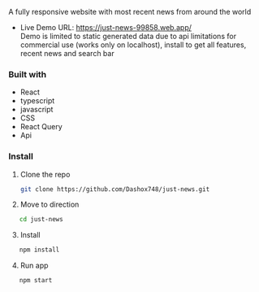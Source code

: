 A fully responsive website with most recent news from around the world 

- Live Demo URL: https://just-news-99858.web.app/    
Demo is limited to static generated data due to api limitations for commercial use (works only on localhost), install to get all features, recent news and search bar 

### Built with
- React
- typescript
- javascript
- CSS
- React Query
- Api

### Install

1. Clone the repo
   ```sh
   git clone https://github.com/Dashox748/just-news.git
   ```
2. Move to direction
```sh
   cd just-news
   ```
3. Install
```sh
   npm install
   ```
4. Run app
```sh
   npm start
   ```
